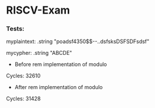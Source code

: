 # RISCV-Exam

### Tests:

myplaintext: .string "poadsf4350$$--..dsfsksDSFSDFsdsf"

mycypher: .string "ABCDE"

- Before rem implementation of modulo

Cycles: 32610

- After rem implementation of modulo

Cycles: 31428